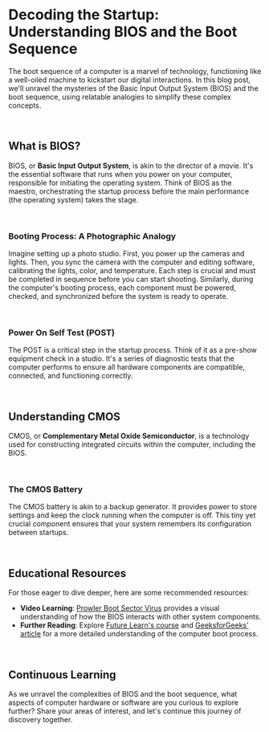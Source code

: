 # Decoding the Startup: Understanding BIOS and the Boot Sequence

The boot sequence of a computer is a marvel of technology, functioning like a well-oiled machine to kickstart our digital interactions. In this blog post, we'll unravel the mysteries of the Basic Input Output System (BIOS) and the boot sequence, using relatable analogies to simplify these complex concepts.

<br>

## What is BIOS?

BIOS, or **Basic Input Output System**, is akin to the director of a movie. It's the essential software that runs when you power on your computer, responsible for initiating the operating system. Think of BIOS as the maestro, orchestrating the startup process before the main performance (the operating system) takes the stage.

<br>

### Booting Process: A Photographic Analogy

Imagine setting up a photo studio. First, you power up the cameras and lights. Then, you sync the camera with the computer and editing software, calibrating the lights, color, and temperature. Each step is crucial and must be completed in sequence before you can start shooting. Similarly, during the computer's booting process, each component must be powered, checked, and synchronized before the system is ready to operate.

<br>

### Power On Self Test (POST)

The POST is a critical step in the startup process. Think of it as a pre-show equipment check in a studio. It's a series of diagnostic tests that the computer performs to ensure all hardware components are compatible, connected, and functioning correctly.

<br>

## Understanding CMOS

CMOS, or **Complementary Metal Oxide Semiconductor**, is a technology used for constructing integrated circuits within the computer, including the BIOS.

<br>

### The CMOS Battery

The CMOS battery is akin to a backup generator. It provides power to store settings and keep the clock running when the computer is off. This tiny yet crucial component ensures that your system remembers its configuration between startups.

<br>

## Educational Resources

For those eager to dive deeper, here are some recommended resources:

- **Video Learning**: [Prowler Boot Sector Virus](https://www.youtube.com/watch?v=fSL4J0zhMcY) provides a visual understanding of how the BIOS interacts with other system components.
- **Further Reading**: Explore [Future Learn's course](https://www.futurelearn.com/courses/computer-systems/0/steps/53497) and [GeeksforGeeks' article](https://www.geeksforgeeks.org/what-happens-when-we-turn-on-computer/) for a more detailed understanding of the computer boot process.

<br>

## Continuous Learning

As we unravel the complexities of BIOS and the boot sequence, what aspects of computer hardware or software are you curious to explore further? Share your areas of interest, and let's continue this journey of discovery together.

